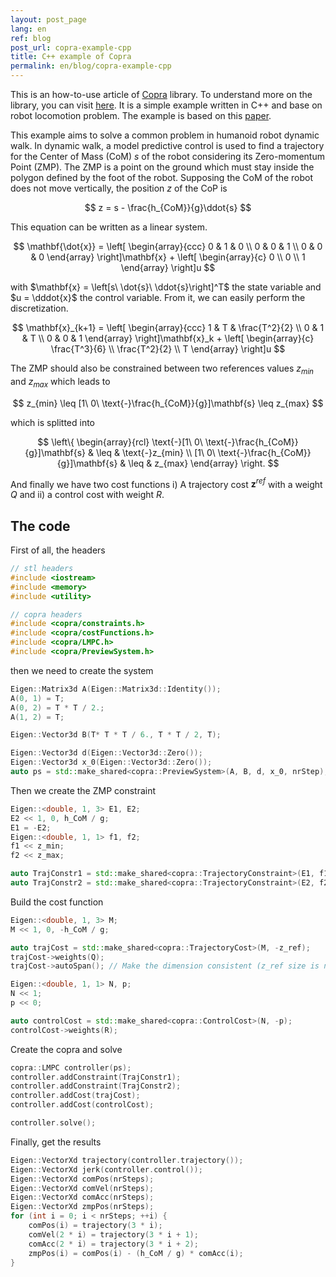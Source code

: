 ```yaml
---
layout: post_page
lang: en
ref: blog
post_url: copra-example-cpp
title: C++ example of Copra
permalink: en/blog/copra-example-cpp
---
```


This is an how-to-use article of [Copra](https://github.com/vsamy/Copra) library.
To understand more on the library, you can visit [here]({{site.url}}/en/git-repository/copra).
It is a simple example written in C++ and base on robot locomotion problem.
The example is based on this [paper](https://hal.inria.fr/inria-00390462/document).
<!--more-->

This example aims to solve a common problem in humanoid robot dynamic walk.
In dynamic walk, a model predictive control is used to find a trajectory for the Center of Mass (CoM) $s$ of the robot considering its Zero-momentum Point (ZMP). 
The ZMP is a point on the ground which must stay inside the polygon defined by the foot of the robot. 
Supposing the CoM of the robot does not move vertically, the position $z$ of the CoP is

$$
    z = s - \frac{h_{CoM}}{g}\ddot{s}
$$

This equation can be written as a linear system.

$$
    \mathbf{\dot{x}} = 
    \left[
        \begin{array}{ccc}
            0 & 1 & 0 \\
            0 & 0 & 1 \\
            0 & 0 & 0
        \end{array}
    \right]\mathbf{x} +
    \left[
        \begin{array}{c}
            0 \\
            0 \\
            1
        \end{array}
    \right]u
$$

with $\mathbf{x} = \left[s\ \dot{s}\ \ddot{s}\right]^T$ the state variable 
and $u = \dddot{x}$ the control variable.
From it, we can easily perform the discretization.

$$
    \mathbf{x}_{k+1} = 
    \left[
        \begin{array}{ccc}
            1 & T & \frac{T^2}{2} \\
            0 & 1 & T \\
            0 & 0 & 1
        \end{array}
    \right]\mathbf{x}_k +
    \left[
        \begin{array}{c}
            \frac{T^3}{6} \\
            \frac{T^2}{2} \\
            T
        \end{array}
    \right]u
$$

The ZMP should also be constrained between two references values $z_{min}$ and $z_{max}$
which leads to

$$
    z_{min} \leq [1\ 0\ \text{-}\frac{h_{CoM}}{g}]\mathbf{s} \leq z_{max}
$$

which is splitted into

$$
    \left\{
        \begin{array}{rcl}
            \text{-}[1\ 0\ \text{-}\frac{h_{CoM}}{g}]\mathbf{s} & \leq & \text{-}z_{min} \\
            [1\ 0\ \text{-}\frac{h_{CoM}}{g}]\mathbf{s}  & \leq & z_{max}
        \end{array}
    \right.
$$

And finally we have two cost functions i) A trajectory cost $\mathbf{z}^{ref}$ with a weight $Q$ and ii) a control cost with weight $R$.

The code
--------
First of all, the headers

```c++
// stl headers
#include <iostream>
#include <memory>
#include <utility>

// copra headers
#include <copra/constraints.h>
#include <copra/costFunctions.h>
#include <copra/LMPC.h>
#include <copra/PreviewSystem.h>
```

then we need to create the system

```c++
Eigen::Matrix3d A(Eigen::Matrix3d::Identity());
A(0, 1) = T;
A(0, 2) = T * T / 2.;
A(1, 2) = T;

Eigen::Vector3d B(T* T * T / 6., T * T / 2, T);

Eigen::Vector3d d(Eigen::Vector3d::Zero());
Eigen::Vector3d x_0(Eigen::Vector3d::Zero());
auto ps = std::make_shared<copra::PreviewSystem>(A, B, d, x_0, nrStep);
```

Then we create the ZMP constraint 

```c++
Eigen::<double, 1, 3> E1, E2;
E2 << 1, 0, h_CoM / g;
E1 = -E2;
Eigen::<double, 1, 1> f1, f2;
f1 << z_min; 
f2 << z_max;

auto TrajConstr1 = std::make_shared<copra::TrajectoryConstraint>(E1, f1);
auto TrajConstr2 = std::make_shared<copra::TrajectoryConstraint>(E2, f2);
```

Build the cost function

```c++
Eigen::<double, 1, 3> M;
M << 1, 0, -h_CoM / g;

auto trajCost = std::make_shared<copra::TrajectoryCost>(M, -z_ref);
trajCost->weights(Q);
trajCost->autoSpan(); // Make the dimension consistent (z_ref size is nrSteps)

Eigen::<double, 1, 1> N, p;
N << 1;
p << 0;

auto controlCost = std::make_shared<copra::ControlCost>(N, -p);
controlCost->weights(R);
```

Create the copra and solve

```c++
copra::LMPC controller(ps);
controller.addConstraint(TrajConstr1);
controller.addConstraint(TrajConstr2);
controller.addCost(trajCost);
controller.addCost(controlCost);

controller.solve();
```

Finally, get the results

```c++
Eigen::VectorXd trajectory(controller.trajectory());
Eigen::VectorXd jerk(controller.control());
Eigen::VectorXd comPos(nrSteps);
Eigen::VectorXd comVel(nrSteps);
Eigen::VectorXd comAcc(nrSteps);
Eigen::VectorXd zmpPos(nrSteps);
for (int i = 0; i < nrSteps; ++i) {
    comPos(i) = trajectory(3 * i);
    comVel(2 * i) = trajectory(3 * i + 1);
    comAcc(2 * i) = trajectory(3 * i + 2);
    zmpPos(i) = comPos(i) - (h_CoM / g) * comAcc(i);
}
```
